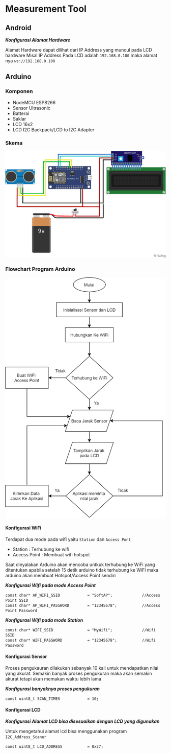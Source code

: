 # Measurement Tool
## Android

***Konfigurasi Alamat Hardware***

Alamat Hardware dapat dilihat dari IP Address yang muncul pada LCD hardware 
Misal IP Address Pada LCD adalah `192.168.0.100` maka alamat nya `ws://192.168.0.100`

## Arduino

### Komponen
 - NodeMCU ESP8266
 - Sensor Ultrasonic
 - Batterai
 - Saklar
 - LCD 16x2
 - LCD I2C Backpack/LCD to I2C Adapter

### Skema
![Skema v2](Assets/skema_v2.png)

### Flowchart Program Arduino
![Flowchart Program Arduino v1](Assets/flowchart-arduino.png)



#### Konfigurasi WiFi
Terdapat dua mode pada wifi yaitu `Station` dan `Access Pont`

- Station 		: Terhubung ke wifi 
- Access Point 	: Membuat wifi hotspot

Saat dinyalakan Arduino akan mencoba untkuk terhubung ke WiFi yang ditentukan apabila setelah 15 detik arduino tidak terhubung ke WiFi maka arduino akan membuat Hotspot/Access Point sendiri 


***Konfigurasi Wifi pada mode Access Point***
```
const char* AP_WIFI_SSID            = "SoftAP";             //Access Point SSID
const char* AP_WIFI_PASSWORD        = "12345678";           //Access Point Password
```

***Konfigurasi Wifi pada mode Station***
```
const char* WIFI_SSID               = "MyWifi";				//Wifi SSID
const char* WIFI_PASSWORD           = "12345678";			//Wifi Password
```


#### Konfigurasi Sensor

Proses pengukauran dilakukan sebanyak 10 kali untuk mendapatkan nilai yang akurat. Semakin banyak proses pengukuran maka akan semakin akurat tetapi akan memakan waktu lebih lama

***Konfigurasi banyaknya proses pengukuran***
```
const uint8_t SCAN_TIMES            = 10;
```


#### Konfigurasi LCD
***Konfigurasi Alamat LCD bisa disesuaikan dengan LCD yang digunakan***

Untuk mengetahui alamat lcd bisa menggunakan program `I2C_Address_Scaner`
```
const uint8_t LCD_ADDRESS           = 0x27;
```